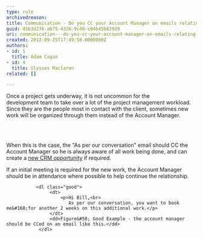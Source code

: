 ```yaml
---
type: rule
archivedreason: 
title: Communication - Do you CC your Account Manager on emails relating to new work?
guid: d5b3d276-ab75-4326-9c40-c04b45b62939
uri: communication---do-you-cc-your-account-manager-on-emails-relating-to-new-work
created: 2012-09-25T17:49:58.0000000Z
authors:
- id: 1
  title: Adam Cogan
- id: 4
  title: Ulysses Maclaren
related: []

---
```



<p>Once a project gets underway, it is not uncommon for the development&#160;team&#160;to take
                    over a lot of the project management workload. Since they are the people&#160;most in
                    contact with the client, sometimes new work will be organized through them instead
                    of the Account Manager.​
                </p>
<br><excerpt class='endintro'></excerpt><br>
 <p>
                    When this is the case, the &quot;As per our conversation&quot; email should CC the Account Manager
                    so he is always aware of all work being done, and can create a <a href="/data-entry-do-you-know-how-to-create-new-opportunities">new CRM opportunity</a> if required.
                </p>
                <p>
                    If an initial meeting is required for the new work, the Account Manager should be in attendance
                    where possible to help continue the relationship.
                </p>
                
               <dl class="good">                    
                    <dt>
                        <p>Hi Bill,<br>
                           As per our conversation, you want to book me&#160;for another 2 weeks on this additional work.​</p>
                    </dt>
                    <dd>Figure&#58; Good Example - the account manager should be CCed on an email like this.</dd>
                </dl>


